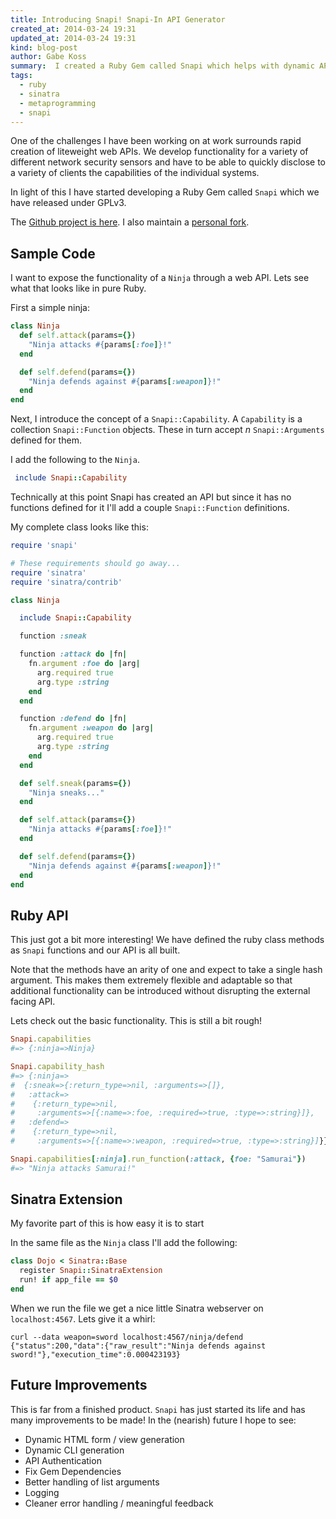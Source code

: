 ```yaml
---
title: Introducing Snapi! Snapi-In API Generator
created_at: 2014-03-24 19:31
updated_at: 2014-03-24 19:31
kind: blog-post
author: Gabe Koss
summary:  I created a Ruby Gem called Snapi which helps with dynamic API generation.
tags: 
  - ruby
  - sinatra
  - metaprogramming
  - snapi
--- 
```


One of the challenges I have been working on at work surrounds rapid creation
of liteweight web APIs. We develop functionality for a variety of different
network security sensors and have to be able to quickly disclose to a variety
of clients the capabilities of the individual systems. 

In light of this I have started developing a Ruby Gem called `Snapi` which we
have released under GPLv3.

The [Github project is here](https://github.com/pwnieexpress/snapi). I also
maintain a [personal fork](https://github.com/granolocks/snapi).

## Sample Code

I want to expose the functionality of a `Ninja` through a web API. Lets see
what that looks like in pure Ruby.

First a simple ninja:

```ruby
class Ninja
  def self.attack(params={})
    "Ninja attacks #{params[:foe]}!"
  end

  def self.defend(params={})
    "Ninja defends against #{params[:weapon]}!"
  end
end
```

Next, I introduce the concept of a `Snapi::Capability`. A `Capability` is a
collection `Snapi::Function` objects. These in turn accept *n*
`Snapi::Arguments` defined for them. 

I add the following to the `Ninja`.

```ruby
 include Snapi::Capability
```

Technically at this point Snapi has created an API but since it has no
functions defined for it I'll add a couple `Snapi::Function` definitions. 

My complete class looks like this:

```ruby
require 'snapi'

# These requirements should go away...
require 'sinatra'
require 'sinatra/contrib'

class Ninja

  include Snapi::Capability

  function :sneak

  function :attack do |fn|
    fn.argument :foe do |arg|
      arg.required true
      arg.type :string
    end
  end

  function :defend do |fn|
    fn.argument :weapon do |arg|
      arg.required true
      arg.type :string
    end
  end

  def self.sneak(params={})
    "Ninja sneaks..."
  end

  def self.attack(params={})
    "Ninja attacks #{params[:foe]}!"
  end

  def self.defend(params={})
    "Ninja defends against #{params[:weapon]}!"
  end
end
```

## Ruby API

This just got a bit more interesting! We have defined the ruby class
methods as `Snapi` functions and our API is all built. 

Note that the methods have an arity of one and expect to take a single hash
argument. This makes them extremely flexible and adaptable so that additional
functionality can be introduced without disrupting the external facing API. 

Lets check out the basic functionality. This is still a bit rough!

```ruby
Snapi.capabilities
#=> {:ninja=>Ninja}

Snapi.capability_hash
#=> {:ninja=>
#  {:sneak=>{:return_type=>nil, :arguments=>[]},
#   :attack=>
#    {:return_type=>nil,
#     :arguments=>[{:name=>:foe, :required=>true, :type=>:string}]},
#   :defend=>
#    {:return_type=>nil,
#     :arguments=>[{:name=>:weapon, :required=>true, :type=>:string}]}}}

Snapi.capabilities[:ninja].run_function(:attack, {foe: "Samurai"})
#=> "Ninja attacks Samurai!"
```

## Sinatra Extension

My favorite part of this is how easy it is to start

In the same file as the `Ninja` class I'll add the following: 

```ruby
class Dojo < Sinatra::Base
  register Snapi::SinatraExtension
  run! if app_file == $0
end
```

When we run the file we get a nice little Sinatra webserver on `localhost:4567`. Lets give it a whirl:

```
curl --data weapon=sword localhost:4567/ninja/defend
{"status":200,"data":{"raw_result":"Ninja defends against sword!"},"execution_time":0.000423193}
```

## Future Improvements

This is far from a finished product. `Snapi` has just started its life and has
many improvements to be made! In the (nearish) future I hope to see:

* Dynamic HTML form / view generation
* Dynamic CLI generation
* API Authentication
* Fix Gem Dependencies
* Better handling of list arguments
* Logging
* Cleaner error handling / meaningful feedback
